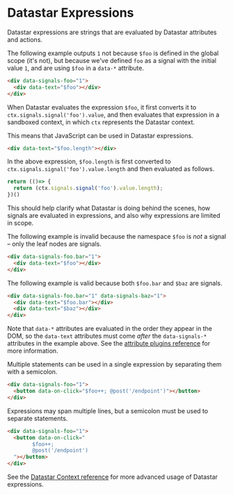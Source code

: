 # Datastar Expressions

Datastar expressions are strings that are evaluated by Datastar attributes and actions. 

The following example outputs `1` not because `$foo` is defined in the global scope (it's not), but because we've defined `foo` as a signal with the initial value `1`, and are using `$foo` in a `data-*` attribute.

```html
<div data-signals-foo="1">
  <div data-text="$foo"></div>
</div>
```

When Datastar evaluates the expression `$foo`, it first converts it to `ctx.signals.signal('foo').value`, and then evaluates that expression in a sandboxed context, in which `ctx` represents the Datastar context. 

This means that JavaScript can be used in Datastar expressions.

```html
<div data-text="$foo.length"></div>
```

In the above expression, `$foo.length` is first converted to `ctx.signals.signal('foo').value.length` and then evaluated as follows.

```js
return (()=> {
  return (ctx.signals.signal('foo').value.length);
})()
```

This should help clarify what Datastar is doing behind the scenes, how signals are evaluated in expressions, and also why expressions are limited in scope. 

The following example is invalid because the namespace `$foo` is _not_ a signal – only the leaf nodes are signals.

```html
<div data-signals-foo.bar="1">
  <div data-text="$foo"></div>
</div>
```

The following example is valid because both `$foo.bar` and `$baz` are signals.

```html
<div data-signals-foo.bar="1" data-signals-baz="1">
  <div data-text="$foo.bar"></div>
  <div data-text="$baz"></div>
</div>
```

Note that `data-*` attributes are evaluated in the order they appear in the DOM, so the `data-text` attributes must come _after_ the `data-signals-*` attributes in the example above. See the [attribute plugins reference](/reference/attribute_plugins) for more information.

Multiple statements can be used in a single expression by separating them with a semicolon.

```html
<div data-signals-foo="1">
  <button data-on-click="$foo++; @post('/endpoint')"></button>
</div>
```

Expressions may span multiple lines, but a semicolon must be used to separate statements.

```html
<div data-signals-foo="1">
  <button data-on-click="
        $foo++; 
        @post('/endpoint')
  "></button>
</div>
```

See the [Datastar Context reference](/reference/datastar_context) for more advanced usage of Datastar expressions.